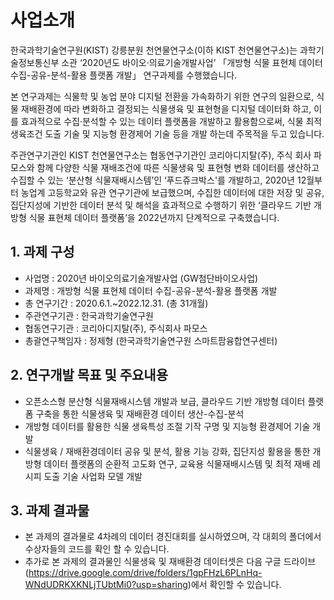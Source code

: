 # 사업소개
한국과학기술연구원(KIST) 강릉분원 천연물연구소(이하 KIST 천연물연구소)는 과학기술정보통신부 소관 ‘2020년도 바이오·의료기술개발사업’ 「개방형 식물 표현체 데이터 수집-공유-분석-활용 플랫폼 개발」 연구과제를 수행했습니다.

본 연구과제는 식물학 및 농업 분야 디지털 전환을 가속화하기 위한 연구의 일환으로, 식물 재배환경에 따라 변화하고 결정되는 식물생육 및 표현형을 디지털 데이터화 하고, 이를 효과적으로 수집·분석할 수 있는 데이터 플랫폼을 개발하고 활용함으로써, 식물 최적 생육조건 도출 기술 및 지능형 환경제어 기술 등을 개발 하는데 주목적을 두고 있습니다.

주관연구기관인 KIST 천연물연구소는 협동연구기관인 코리아디지탈(주), 주식 회사 파모스와 함께 다양한 식물 재배조건에 따른 식물생육 및 표현형 변화 데이터를 생산하고 수집할 수 있는 ‘분산형 식물재배시스템’인 ‘푸드쥬크박스'를 개발하고, 2020년 12월부터 농업계 고등학교와 유관 연구기관에 보급했으며, 수집한 데이터에 대한 저장 및 공유, 집단지성에 기반한 데이터 분석 및 해석을 효과적으로 수행하기 위한 ‘클라우드 기반 개방형 식물 표현체 데이터 플랫폼’을 2022년까지 단계적으로 구축했습니다.

## 1. 과제 구성
- 사업명 : 2020년 바이오의료기술개발사업 (GW첨단바이오사업)
- 과제명 : 개방형 식물 표현체 데이터 수집-공유-분석-활용 플랫폼 개발
- 총 연구기간 : 2020.6.1.~2022.12.31. (총 31개월)
- 주관연구기관 : 한국과학기술연구원
- 협동연구기관 : 코리아디지탈(주), 주식회사 파모스
- 총괄연구책임자 : 정제형 (한국과학기술연구원 스마트팜융합연구센터)

## 2. 연구개발 목표 및 주요내용
- 오픈소스형 분산형 식물재배시스템 개발과 보급, 클라우드 기반 개방형 데이터 플랫폼 구축을 통한 식물생육 및 재배환경 데이터 생산-수집-분석
- 개방형 데이터를 활용한 식물 생육특성 조절 기작 구명 및 지능형 환경제어 기술 개발
- 식물생육 / 재배환경데이터 공유 및 분석, 활용 기능 강화, 집단지성 활용을 통한 개방형 데이터 플랫폼의 순환적 고도화 연구, 교육용 식물재배시스템 및 최적 재배 레시피 도출 기술 사업화 모델 개발

## 3. 과제 결과물
- 본 과제의 결과물로 4차례의 데이터 경진대회를 실시하였으며, 각 대회의 폴더에서 수상자들의 코드를 확인 할 수 있습니다.
- 추가로 본 과제의 결과물인 식물생육 및 재배환경 데이터셋은 다음 구글 드라이브(https://drive.google.com/drive/folders/1gpFHzL6PLnHq-WNdUDRKXKNLjTUbtMi0?usp=sharing)에서 확인할 수 있습니다. 
